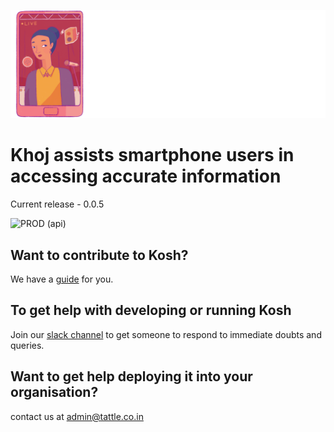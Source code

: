 ![containers](docs/images/khoj_header.png)

# Khoj assists smartphone users in accessing accurate information

Current release - 0.0.5

![PROD (api)](<https://github.com/tattle-made/khoj-test/workflows/PROD%20(api)/badge.svg?branch=master>)

## Want to contribute to Kosh?

We have a [guide](CONTRIBUTING.md) for you.

## To get help with developing or running Kosh

Join our [slack channel](https://join.slack.com/t/tattle-workspace/shared_invite/zt-da07n75v-kIw9Z5b~_gDKP~JsScP1Vg) to get someone to respond to immediate doubts and queries.

## Want to get help deploying it into your organisation?

contact us at admin@tattle.co.in
